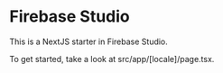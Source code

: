 # Firebase Studio

This is a NextJS starter in Firebase Studio.

To get started, take a look at src/app/[locale]/page.tsx.

